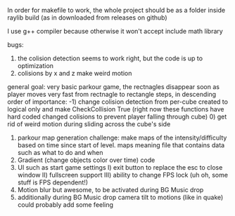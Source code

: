 In order for makefile to work, the whole project should be as a folder inside raylib build (as in downloaded from releases on github)

I use g++ compiler because otherwise it won't accept include math library

bugs:

1) the colision detection seems to work right, but the code is up to optimization
2) colisions by x and z make weird motion 

general goal: very basic parkour game, the rectnagles disappear soon as player moves very fast from rectnagle to rectangle
steps, in descending order of importance:
-1) change colision detection from per-cube created to logical only and make CheckCollision True (right now these functions have hard coded changed colisions to prevent player falling through cube) 
0) get rid of weird motion during sliding across the cube's side
1) parkour map generation
    challenge: make maps of the intensity/difficulty based on time since start of level. maps meaning file that contains data such as what to do and when
2) Gradient (change objects color over time) code
3) UI such as start game settings
    I) exit button to replace the esc to close window
    II) fullscreen support
    III) ability to change FPS lock (uh oh, some stuff is FPS dependent!)
4) Motion blur but awesome, to be activated during BG Music drop
5) additionally during BG Music drop camera tilt to motions (like in quake) could probably add some feeling